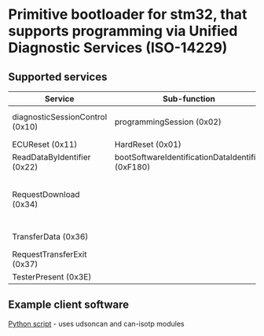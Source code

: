 # Primitive bootloader for stm32, that supports programming via Unified Diagnostic Services (ISO-14229)

## Supported services
|Service|Sub-function|Note|
|---|---|---|
|diagnosticSessionControl (0x10)|programmingSession (0x02)|Needs to enter in programmingSession before downloading software|
|ECUReset (0x11)|HardReset (0x01)|Performs reboot via watchdog|
|ReadDataByIdentifier (0x22)|bootSoftwareIdentificationDataIdentifier (0xF180)|Returns ASCII string|
|RequestDownload (0x34)|   |Performs erasing flash at this stage. dataFormatIdentifier - 0x00 or 0x01 addressAndLengthFormatIdentifier = 44|
|TransferData (0x36)|   |Transfers chunks of data, about 200 bytes|
|RequestTransferExit (0x37)|   |Writes to flash all buffers|
|TesterPresent (0x3E)|   |Do nothing|

## Example client software
[Python script](flash.py) - uses udsoncan and can-isotp modules
